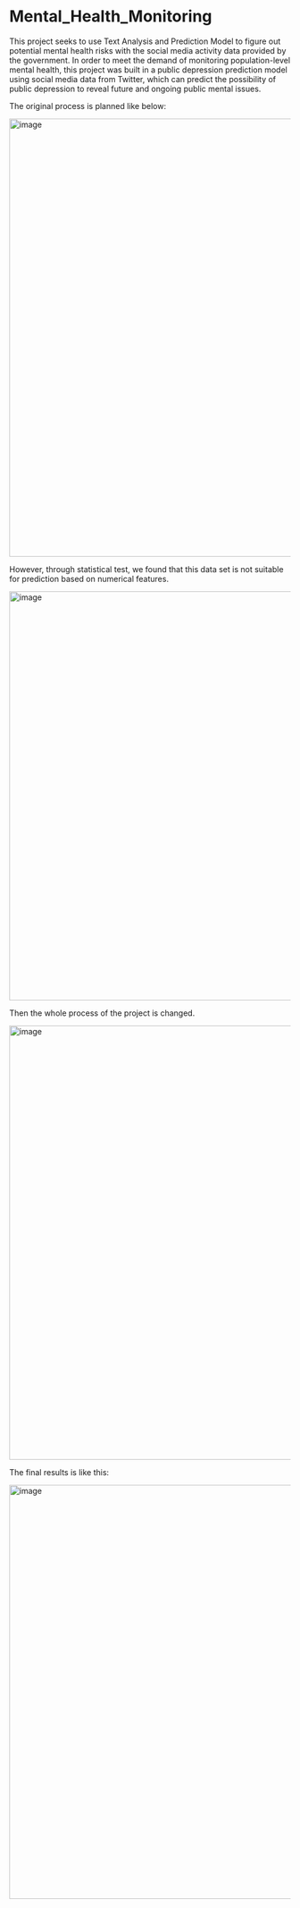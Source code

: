# Mental_Health_Monitoring
This project seeks to use Text Analysis and Prediction Model to figure out  potential mental health risks with the social media activity data provided by the government. In order to meet the demand of monitoring population-level mental health, this project was built in a public depression prediction model using social media data from Twitter, which can predict the possibility of public depression to reveal future and ongoing public mental issues.

The original process is planned like below:

<img width="784" alt="image" src="https://user-images.githubusercontent.com/94055197/206752473-3b543fe5-232d-4b32-b1a1-7155101d4f8a.png">

However, through statistical test, we found that this data set is not suitable for prediction based on numerical features.

<img width="732" alt="image" src="https://user-images.githubusercontent.com/94055197/206752280-9dc1a0f5-4137-4d1b-9cd2-3342112512a3.png">

Then the whole process of the project is changed.

<img width="777" alt="image" src="https://user-images.githubusercontent.com/94055197/206751596-c07032d9-8210-4393-85ea-1e1ea78af9a7.png">

The final results is like this:

<img width="741" alt="image" src="https://user-images.githubusercontent.com/94055197/206753192-db1dae1d-45eb-41a7-872d-5b51cb958984.png">


